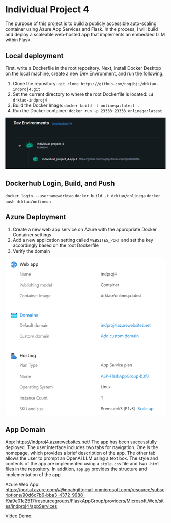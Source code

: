 # Individual Project 4
The purpose of this project is to build a publicly accessible auto-scaling container using Azure App Services and Flask. In the process, I will build and deploy a scaleable web-hosted app that implements an embedded LLM within Flask. 

## Local deployment
First, write a Dockerfile in the root repository. Next, install Docker Desktop on the local machine, create a new Dev Environment, and run the following:
1. Clone the repository: `git clone https://github.com/nogibjj/drktao-indproj4.git`
2. Set the current directory to where the root Dockerfile is located: `cd drktao-indproj4`
3. Build the Docker Image: `docker build -t onlineqa:latest .`
4. Run the Docker container: `docker run -p 23333:23333 onlineqa:latest`

![Alt text](dockerhub.png)

## Dockerhub Login, Build, and Push
`docker login --username=drktao`
`docker build -t drktao/onlineqa`
`docker push drktao/onlineqa`

## Azure Deployment
1. Create a new web app service on Azure with the appropriate Docker Container settings
2. Add a new application setting called `WEBSITES_PORT` and set the key accordingly based on the root Dockerfile
3. Verify the domain

![Alt text](webapp.png)

## App Domain
App: https://indproj4.azurewebsites.net/
The app has been successfully deployed. The user interface includes two tabs for navigation. One is the homepage, which provides a brief description of the app. The other tab allows the user to prompt an OpenAI LLM using a text box. The style and contents of the app are implemented using a `style.css` file and two `.html` files in the repository. In addition, `app.py` provides the structure and implementation of the app. 

Azure Web App: https://portal.azure.com/#@noahgiftgmail.onmicrosoft.com/resource/subscriptions/90d6c7b6-bba3-4372-9988-f9a9e01e2517/resourcegroups/FlaskAppGroup/providers/Microsoft.Web/sites/indproj4/appServices

Video Demo: 


